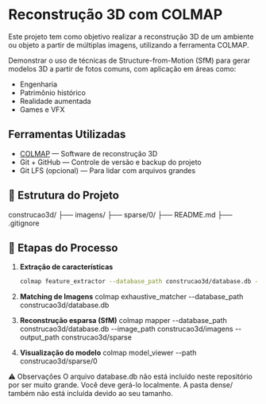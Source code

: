 # Reconstrução 3D com COLMAP

Este projeto tem como objetivo realizar a reconstrução 3D de um ambiente ou objeto a partir de múltiplas imagens, utilizando a ferramenta COLMAP.

Demonstrar o uso de técnicas de Structure-from-Motion (SfM) para gerar modelos 3D a partir de fotos comuns, com aplicação em áreas como:

- Engenharia
- Patrimônio histórico
- Realidade aumentada
- Games e VFX

##  Ferramentas Utilizadas

- [COLMAP](https://colmap.github.io/) — Software de reconstrução 3D
- Git + GitHub — Controle de versão e backup do projeto
- Git LFS (opcional) — Para lidar com arquivos grandes

## 📁 Estrutura do Projeto
construcao3d/
├── imagens/
├── sparse/0/
├── README.md
├── .gitignore


## 🧪 Etapas do Processo

1. **Extração de características**
   ```bash
   colmap feature_extractor --database_path construcao3d/database.db --image_path construcao3d/imagens

2. **Matching de Imagens**
    colmap exhaustive_matcher --database_path construcao3d/database.db

3. **Reconstrução esparsa (SfM)**
    colmap mapper --database_path construcao3d/database.db --image_path construcao3d/imagens --output_path construcao3d/sparse

4. **Visualização do modelo**
    colmap model_viewer --path construcao3d/sparse/0

⚠️ Observações
O arquivo database.db não está incluído neste repositório por ser muito grande. Você deve gerá-lo localmente.
A pasta dense/ também não está incluída devido ao seu tamanho.



